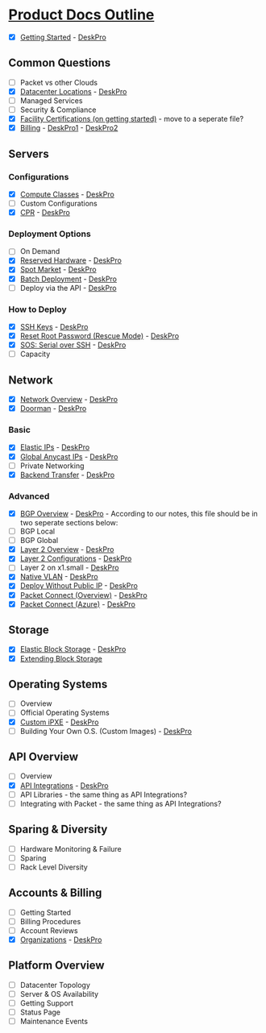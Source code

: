# [Product Docs Outline](https://github.com/packethost/docs/tree/master/products)

- [x] [Getting Started](/products/getting-started.md) - [DeskPro](https://support.packet.com/kb/articles/general)

## Common Questions

- [ ] Packet vs other Clouds
- [x] [Datacenter Locations](/products/common-questions/datacenters.md) - [DeskPro](https://support.packet.com/kb/articles/data-centers)
- [ ] Managed Services
- [ ] Security & Compliance
- [x] [Facility Certifications (on getting started)](/products/getting-started.md) - move to a seperate file?
- [x] [Billing](/products/common-questions/billing.md) - [DeskPro1](https://support.packet.com/kb/articles/billing) - [DeskPro2](https://support.packet.com/kb/articles/pricing)

## Servers

### Configurations

- [x] [Compute Classes](/products/servers/configurations/computeclasses.md) - [DeskPro](https://support.packet.com/kb/articles/compute-classes)
- [ ] Custom Configurations
- [x] [CPR](/products/servers/configurations/cpr.md) - [DeskPro](https://support.packet.com/kb/articles/custom-partitioning-raid)

### Deployment Options

- [ ] On Demand
- [x] [Reserved Hardware](/products/servers/deployment-options/reserved-hardware.md) - [DeskPro](https://support.packet.com/kb/articles/reserved-hardware)
- [x] [Spot Market](/products/servers/deployment-options/spot-market.md) - [DeskPro](https://support.packet.com/kb/articles/spot-market)
- [x] [Batch Deployment](/products/servers/deployment-options/deployment-batch.md) - [DeskPro](https://support.packet.com/kb/articles/batch-deployment)
- [ ] Deploy via the API - [DeskPro](https://support.packet.com/kb/articles/deploy-via-the-api)

### How to Deploy

- [x] [SSH Keys](/products/servers/how-to-deploy/ssh-keys.md) - [DeskPro](https://support.packet.com/kb/articles/generate-ssh-keys)
- [x] [Reset Root Password (Rescue Mode)](/products/servers/how-to-deploy/rescue-mode.md) - [DeskPro](https://support.packet.com/kb/articles/rescue-mode)
- [x] [SOS: Serial over SSH](/products/servers/how-to-deploy/sos-serial-over-ssh.md) - [DeskPro](https://support.packet.com/kb/articles/sos-serial-over-ssh)
- [ ] Capacity

## Network

- [x] [Network Overview](/products/network/network-overview.md) - [DeskPro](https://support.packet.com/kb/articles/networking-faq)
- [x] [Doorman](/products/network/doorman.md) - [DeskPro](https://support.packet.com/kb/articles/doorman-customer-vpn)

### Basic

- [x] [Elastic IPs](/products/network/basic/ips-elastic.md) - [DeskPro](https://support.packet.com/kb/articles/elastic-ips)
- [x] [Global Anycast IPs](/products/network/basic/ips-anycast.md) - [DeskPro](https://support.packet.com/kb/articles/global-anycast-ips)
- [ ] Private Networking
- [x] [Backend Transfer](/products/network/basic/backend-transfer.md) - [DeskPro](https://support.packet.com/kb/articles/backend-transfer)

### Advanced

- [x] [BGP Overview](/products/network/advanced/bgp-overview.md) - [DeskPro](https://support.packet.com/kb/articles/bgp) - According to our notes, this file should be in two seperate sections below:
- [ ] BGP Local
- [ ] BGP Global
- [x] [Layer 2 Overview](/products/network/advanced/layer-2-overview.md) - [DeskPro](https://support.packet.com/kb/articles/layer-2-overview)
- [x] [Layer 2 Configurations](/products/network/advanced/layer-2-configurations.md) - [DeskPro](https://support.packet.com/kb/articles/layer-2-configurations)
- [ ] Layer 2 on x1.small - [DeskPro](https://support.packet.com/kb/articles/layer-2-on-the-x1-small)
- [x] [Native VLAN](https://github.com/packethost/docs/blob/master/products/network/advanced/native-vlan.md) - [DeskPro](https://support.packet.com/kb/articles/native-vlan)
- [x] [Deploy Without Public IP](/products/network/advanced/deploy_nopublicip.md) - [DeskPro](https://support.packet.com/kb/articles/deploy-without-public-ip)
- [x] [Packet Connect (Overview)](/products/network/advanced/packetconnect-overview.md) - [DeskPro](https://support.packet.com/kb/articles/packet-connect-overview-7)
- [x] [Packet Connect (Azure)](/products/network/advanced/packetconnect-azure.md) - [DeskPro](https://support.packet.com/kb/articles/packet-connect-azure)

## Storage

- [x] [Elastic Block Storage](/products/storage/blockstorage.md) - [DeskPro](https://support.packet.com/kb/articles/elastic-block-storage)
- [x] [Extending Block Storage](/products/storage/extending_blockstorage.md)

## Operating Systems

- [ ] Overview
- [ ] Official Operating Systems
- [x] [Custom iPXE](/products/operating-systems/custom-ipxe.md) - [DeskPro](https://support.packet.com/kb/articles/custom-ipxe)
- [ ] Building Your Own O.S. (Custom Images) - [DeskPro](https://support.packet.com/kb/articles/custom-images)

## API Overview

- [ ] Overview
- [x] [API Integrations](products/api-overview) - [DeskPro](https://support.packet.com/kb/articles/api-integrations)
- [ ] API Libraries - the same thing as API Integrations?
- [ ] Integrating with Packet - the same thing as API Integrations?

## Sparing & Diversity

<!-- alex ignore Failure -->
- [ ] Hardware Monitoring & Failure
- [ ] Sparing
- [ ] Rack Level Diversity

## Accounts & Billing

- [ ] Getting Started
- [ ] Billing Procedures
- [ ] Account Reviews
- [x] [Organizations](/products/accounts-and-billing/organizations.md) - [DeskPro](https://support.packet.com/kb/articles/organizations)

## Platform Overview

- [ ] Datacenter Topology
- [ ] Server & OS Availability
- [ ] Getting Support
- [ ] Status Page
- [ ] Maintenance Events
